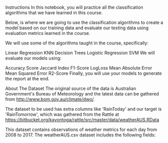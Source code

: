 Instructions
In this notebook, you will practice all the classification algorithms that we have learned in this course.

Below, is where we are going to use the classification algorithms to create a model based on our training data and evaluate our testing data using evaluation metrics learned in the course.

We will use some of the algorithms taught in the course, specifically:

Linear Regression
KNN
Decision Trees
Logistic Regression
SVM
We will evaluate our models using:

Accuracy Score
Jaccard Index
F1-Score
LogLoss
Mean Absolute Error
Mean Squared Error
R2-Score
Finally, you will use your models to generate the report at the end.

About The Dataset
The original source of the data is Australian Government's Bureau of Meteorology and the latest data can be gathered from http://www.bom.gov.au/climate/dwo/.

The dataset to be used has extra columns like 'RainToday' and our target is 'RainTomorrow', which was gathered from the Rattle at https://bitbucket.org/kayontoga/rattle/src/master/data/weatherAUS.RData

This dataset contains observations of weather metrics for each day from 2008 to 2017. The weatherAUS.csv dataset includes the following fields:
